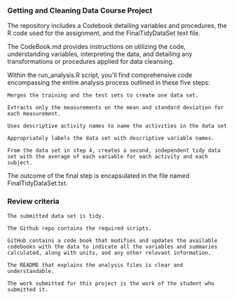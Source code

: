 
### Getting and Cleaning Data Course Project

The repository includes a Codebook detailing variables and procedures, the R code used for the assignment, and the FinalTidyDataSet text file.

The CodeBook.md provides instructions on utilizing the code, understanding variables, interpreting the data, and detailing any transformations or procedures applied for data cleansing.

Within the run_analysis.R script, you'll find comprehensive code encompassing the entire analysis process outlined in these five steps:

    Merges the training and the test sets to create one data set.
    
    Extracts only the measurements on the mean and standard deviation for each measurement.
    
    Uses descriptive activity names to name the activities in the data set
    
    Appropriately labels the data set with descriptive variable names.
    
    From the data set in step 4, creates a second, independent tidy data set with the average of each variable for each activity and each subject.
    
The outcome of the final step is encapsulated in the file named FinalTidyDataSet.txt.


### Review criteria

    The submitted data set is tidy.

    The Github repo contains the required scripts.

    GitHub contains a code book that modifies and updates the available codebooks with the data to indicate all the variables and summaries calculated, along with units, and any other relevant information.

    The README that explains the analysis files is clear and understandable.

    The work submitted for this project is the work of the student who submitted it.


